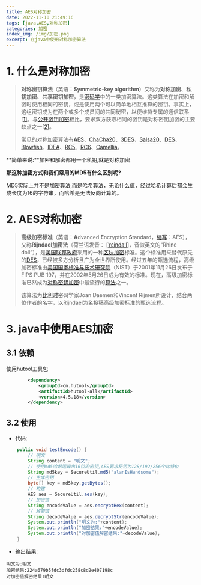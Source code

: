 ```yaml
---
title: AES对称加密
date: 2022-11-10 21:49:16
tags: [java,AES,对称加密]
categories: 加密
index_img: /img/加密.png
excerpt: 在java中使用对称加密算法
---
```

# 1. 什么是对称加密

> **对称密钥算法**（英语：**Symmetric-key algorithm**）又称为**对称加密**、**私钥加密**、**共享密钥加密**，是[密码学](https://zh.wikipedia.org/wiki/密碼學)中的一类加密算法。这类算法在加密和解密时使用相同的密钥，或是使用两个可以简单地相互推算的密钥。事实上，这组密钥成为在两个或多个成员间的共同秘密，以便维持专属的通信联系[[1\]](https://zh.wikipedia.org/zh-my/對稱密鑰加密#cite_note-1)。与[公开密钥加密](https://zh.wikipedia.org/wiki/公开密钥加密)相比，要求双方获取相同的密钥是对称密钥加密的主要缺点之一[[2\]](https://zh.wikipedia.org/zh-my/對稱密鑰加密#cite_note-2)。
>
> 常见的对称加密算法有[AES](https://zh.wikipedia.org/wiki/高级加密标准)、[ChaCha20](https://zh.wikipedia.org/wiki/Salsa20)、[3DES](https://zh.wikipedia.org/wiki/3DES)、[Salsa20](https://zh.wikipedia.org/wiki/Salsa20)、[DES](https://zh.wikipedia.org/wiki/資料加密標準)、[Blowfish](https://zh.wikipedia.org/wiki/Blowfish)、[IDEA](https://zh.wikipedia.org/wiki/國際資料加密演算法)、[RC5](https://zh.wikipedia.org/wiki/RC5)、[RC6](https://zh.wikipedia.org/wiki/RC6)、[Camellia](https://zh.wikipedia.org/wiki/Camellia)。

**简单来说:**加密和解密都用一个私钥,就是对称加密

**那这种加密方式和我们常用的MD5有什么区别呢?**

MD5实际上并不是加密算法,而是哈希算法，无论什么值，经过哈希计算后都会生成长度为16的字符串，而哈希是无法反向计算的。

# 2. AES对称加密

> **高级加密标准**（英语：**A**dvanced **E**ncryption **S**tandard，[缩写](https://zh.wikipedia.org/wiki/缩写)：AES），又称**Rijndael加密法**（荷兰语发音： [[ˈrɛindaːl\]](https://zh.wikipedia.org/wiki/Help:荷蘭語國際音標)，音似英文的“Rhine doll”），是[美国联邦政府](https://zh.wikipedia.org/wiki/美国联邦政府)采用的一种[区块加密](https://zh.wikipedia.org/wiki/區塊加密)标准。这个标准用来替代原先的[DES](https://zh.wikipedia.org/wiki/DES)，已经被多方分析且广为全世界所使用。经过五年的甄选流程，高级加密标准由[美国国家标准与技术研究院](https://zh.wikipedia.org/wiki/美国国家标准与技术研究院)（NIST）于2001年11月26日发布于FIPS PUB 197，并在2002年5月26日成为有效的标准。现在，高级加密标准已然成为[对称密钥加密](https://zh.wikipedia.org/wiki/对称密钥加密)中最流行的[算法](https://zh.wikipedia.org/wiki/演算法)之一。
>
> 该算法为[比利时](https://zh.wikipedia.org/wiki/比利时)密码学家Joan Daemen和Vincent Rijmen所设计，结合两位作者的名字，以Rijndael为名投稿高级加密标准的甄选流程。

# 3. java中使用AES加密

## 3.1 依赖

使用hutool工具包

```xml
        <dependency>
            <groupId>cn.hutool</groupId>
            <artifactId>hutool-all</artifactId>
            <version>4.5.18</version>
        </dependency>
```



## 3.2 使用

- 代码:

```java
    public void testEncode() {
        // 明文
        String content = "明文";
        // 使用md5哈希运算出16位的密钥,AES要求秘钥为128/192/256个比特位
        String md5key = SecureUtil.md5("alanIsHandsome");
        // 生成密钥
        byte[] key = md5key.getBytes();
        // 构建
        AES aes = SecureUtil.aes(key);
        // 加密值
        String encodeValue = aes.encryptHex(content);
        // 解密值
        String decodeValue = aes.decryptStr(encodeValue);
        System.out.println("明文为:"+content);
        System.out.println("加密结果:"+encodeValue);
        System.out.println("对加密值解密结果:"+decodeValue);
    }
```

- 输出结果:

```shell
明文为:明文
加密结果:224a679b5fdc3dfdc258c8d2e407198c
对加密值解密结果:明文
```